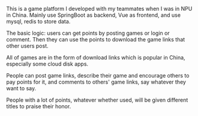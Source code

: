 This is a game platform I developed with my teammates when I was in NPU in China. Mainly use SpringBoot as backend, Vue as frontend, and use mysql, redis to store data.

The basic logic: users can get points by posting games or login or comment. Then they can use the points to download the game links that other users post.

All of games are in the form of download links which is popular in China, especially some cloud disk apps.

People can post game links, describe their game and encourage others to pay points for it, and comments to others' game links, say whatever they want to say.

People with a lot of points, whatever whether used, will be given different titles to praise their honor.
